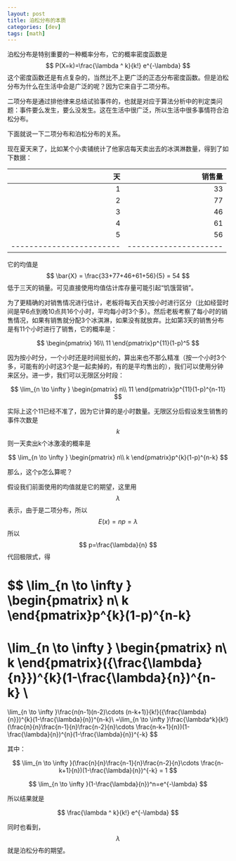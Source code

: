 ```yaml
---
layout: post
title: 泊松分布的本质
categories: [dev]
tags: [math]
---
```


泊松分布是特别重要的一种概率分布，它的概率密度函数是
$$
P(X=k)=\frac{\lambda ^ k}{k!} e^{-\lambda}
$$
这个密度函数还是有点复杂的，当然比不上更广泛的正态分布密度函数。但是泊松分布为什么在生活中会是广泛的呢？因为它来自于二项分布。

二项分布是通过排他律来总结试验事件的，也就是对应于算法分析中的判定类问题：事件要么发生，要么没发生。这在生活中很广泛，所以生活中很多事情符合泊松分布。

下面就说一下二项分布和泊松分布的关系。

现在夏天来了，比如某个小卖铺统计了他家店每天卖出去的冰淇淋数量，得到了如下数据：

|                       天 |                销售量 |
| -----------------------: | --------------------: |
|                        1 |                    33 |
|                        2 |                    77 |
|                        3 |                    46 |
|                        4 |                    61 |
|                        5 |                    56 |
| ------------------------ | --------------------- |

它的均值是 
$$
\bar{X} = \frac{33+77+46+61+56}{5} = 54
$$
低于三天的销量。可见直接使用均值估计库存量可能引起“饥饿营销”。

为了更精确的对销售情况进行估计，老板将每天白天按小时进行区分（比如经营时间是早6点到晚10点共16个小时，平均每小时3个多）。然后老板考察了每小时的销售情况，如果有销售就分配3个冰淇淋，如果没有就放弃。比如第3天的销售分布是有11个小时进行了销售，它的概率是：

$$
\begin{pmatrix}
16\\ 
11
\end{pmatrix}p^{11}(1-p)^5
$$

因为按小时分，一个小时还是时间挺长的，算出来也不那么精准（按一个小时3个多，可能有的小时这3个是一起卖掉的，有的是平均售出的），我们可以使用分钟来区分。进一步，我们可以无限区分时段：

$$
\lim_{n \to \infty }
\begin{pmatrix}
n\\ 
11
\end{pmatrix}p^{11}(1-p)^{n-11}
$$

实际上这个11已经不准了，因为它计算的是小时数量。无限区分后假设发生销售的事件次数是
$$
k
$$
则一天卖出k个冰激凌的概率是

$$
\lim_{n \to \infty }
\begin{pmatrix}
n\\ 
k
\end{pmatrix}p^{k}(1-p)^{n-k}
$$

那么，这个p怎么算呢？

假设我们前面使用的均值就是它的期望，这里用
$$
\lambda
$$
表示，由于是二项分布，所以
$$
E(x)=np = \lambda
$$
所以
$$
p=\frac{\lambda}{n}
$$
代回极限式，得

$$
\lim_{n \to \infty }
\begin{pmatrix}
n\\ 
k
\end{pmatrix}p^{k}(1-p)^{n-k}
=
\lim_{n \to \infty }
\begin{pmatrix}
n\\ 
k
\end{pmatrix}({\frac{\lambda}{n}})^{k}(1-\frac{\lambda}{n})^{n-k}
\\
=
\lim_{n \to \infty }\frac{n(n-1)(n-2)\cdots (n-k+1)}{k!}({\frac{\lambda}{n}})^{k}(1-\frac{\lambda}{n})^{n-k}\\
=\lim_{n \to \infty }\frac{\lambda^k}{k!} (\frac{n}{n}\frac{n-1}{n}\frac{n-2}{n}\cdots \frac{n-k+1}{n})(1-\frac{\lambda}{n})^{n}(1-\frac{\lambda}{n})^{-k}
$$

其中：

$$
\lim_{n \to \infty }(\frac{n}{n}\frac{n-1}{n}\frac{n-2}{n}\cdots \frac{n-k+1}{n})(1-\frac{\lambda}{n})^{-k} = 1
$$

$$
\lim_{n \to \infty }(1-\frac{\lambda}{n})^n=e^{-\lambda}
$$

所以结果就是

$$
\frac{\lambda ^ k}{k!} e^{-\lambda}
$$

同时也看到，
$$
\lambda
$$
就是泊松分布的期望。